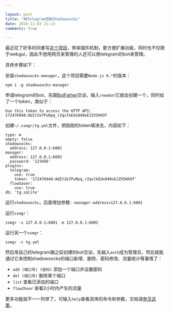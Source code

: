 ```yaml
---

layout: post
title: "用Telegram控制Shadowsocks"
date: 2016-11-03 21:13
comments: true

---
```

最近花了好多时间重写[这个项目](https://github.com/shadowsocks/shadowsocks-manager)，带来插件机制，更方便扩展功能，同时也不仅限于webgui，因此不想用网页来管理的人还可以用telegram的bot来管理。

具体步骤如下：

安装`shadowsocks-manager`，这个项目需要`Node.js 6.*`的版本：

```
npm i -g shadowsocks-manager
```

申请telegram的bot，先跟[BotFather](https://telegram.me/BotFather)交谈，输入`/newbot`它就会创建一个，同时给了一个token，类似于：

```
Use this token to access the HTTP API:
172476948:AQItZe7PuRpq_rZqvlkEdx049oEJZV5KK9f
```

创建`~/.ssmgr/tg.yml`文件，把刚刚的token填进去，内容如下：

```
type: m
empty: false
shadowsocks:
  address: 127.0.0.1:6001
manager:
  address: 127.0.0.1:6002
  password: '123456'
plugins:
  telegram:
    use: true
    token: '172476948:AQItZe7PuRpq_rZqvlkEdx049oEJZV5KK9f'
  flowSaver:
    use: true
db: 'tg.sqlite'
```

运行`shadowsocks`，后面增加参数`--manager-address=127.0.0.1:6001`

运行`ssmgr`：

```
ssmgr -s 127.0.0.1:6001 -m 127.0.0.1:6002
```

运行另一个`ssmgr`：

```
ssmgr -c tg.yml
```

然后用自己的telegram跟之前创建的bot交谈，先输入`auth`成为管理员，然后就能通过它来控制shadowsocks的端口新增、删除、密码修改、流量统计等事情了：

* `add (端口号) (密码)` 添加一个端口并设置密码
* `del (端口号)` 删除某个端口
* `list` 查看已添加的端口
* `flow2hour` 查看2小时内产生的流量

更多功能就不一一列举了，可输入`help`查看具体的命令和参数，文档请[参见这里](https://github.com/shadowsocks/shadowsocks-manager/blob/master/plugins/telegram/README.md)。
